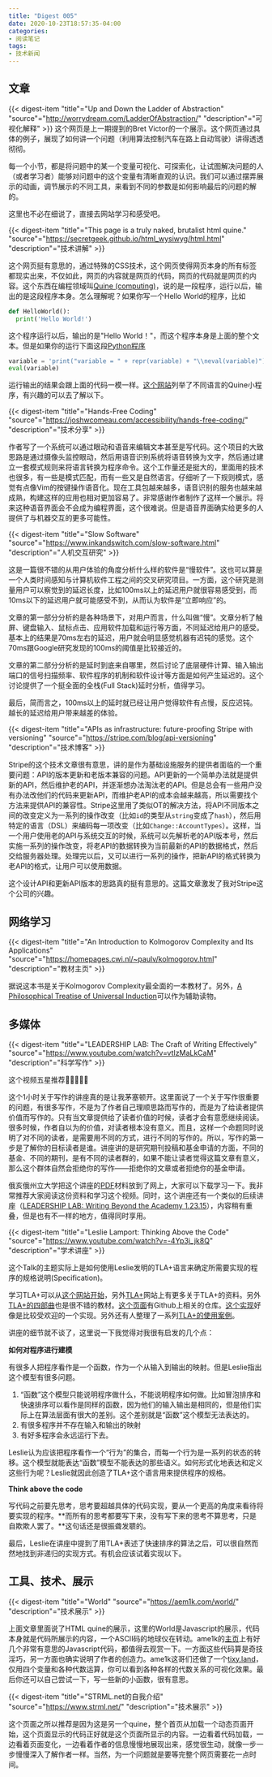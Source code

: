 ```yaml
---
title: "Digest 005"
date: 2020-10-23T18:57:35-04:00
categories: 
- 阅读笔记
tags:
- 技术新闻
---
```


## 文章

{{< digest-item "title"="Up and Down the Ladder of Abstraction" "source"="http://worrydream.com/LadderOfAbstraction/" "description"="可视化解释" >}}
这个网页是上一期提到的Bret Victor的一个展示。这个网页通过具体的例子，展现了如何讲一个问题（利用算法控制汽车在路上自动驾驶）讲得透透彻彻。

每一个小节，都是将问题中的某一个变量可视化、可探索化，让试图解决问题的人（或者学习者）能够对问题中的这个变量有清晰直观的认识。我们可以通过摆弄展示的动画，调节展示的不同工具，来看到不同的参数是如何影响最后的问题的解的。

这里也不必在细说了，直接去网站学习和感受吧。

{{< digest-item "title"="This page is a truly naked, brutalist html quine." "source"="https://secretgeek.github.io/html_wysiwyg/html.html" "description"="技术讲解" >}}

这个网页挺有意思的，通过特殊的CSS技术，这个网页使得网页本身的所有标签都现实出来，不仅如此，网页的内容就是网页的代码，网页的代码就是网页的内容。这个东西在编程领域叫[Quine (computing)](https://en.wikipedia.org/wiki/Quine_(computing))，说的是一段程序，运行以后，输出的是这段程序本身。怎么理解呢？如果你写一个Hello World的程序，比如

```python
def HelloWorld():
  print('Hello World!')
```
这个程序运行以后，输出的是"Hello World！"，而这个程序本身是上面的整个文本。但是如果你的运行下面这段[Python程序](https://towardsdatascience.com/how-to-write-your-first-quine-program-947f2b7e4a6f)

```python
variable = 'print("variable = " + repr(variable) + "\\neval(variable)")'
eval(variable)
```

运行输出的结果会跟上面的代码一模一样。[这个网站](https://cs.lmu.edu/~ray/notes/quineprograms/)列举了不同语言的Quine小程序，有兴趣的可以去了解以下。


{{< digest-item "title"="Hands-Free Coding" "source"="https://joshwcomeau.com/accessibility/hands-free-coding/" "description"="技术分享" >}}

作者写了一个系统可以通过眼动和语音来编辑文本甚至是写代码。这个项目的大致思路是通过摄像头监控眼动，然后用语音识别系统将语音转换为文字，然后通过建立一套模式规则来将语言转换为程序命令。这个工作量还是挺大的，里面用的技术也很多，有一些是模式匹配，而有一些又是自然语言。仔细听了一下规则模式，感觉有点像Vim的按键操作语音化。现在工具包越来越多，语音识别的服务也越来越成熟，构建这样的应用也相对更加容易了。非常感谢作者制作了这样一个展示。将来这种语音界面会不会成为编程界面，这个很难说。但是语音界面确实给更多的人提供了与机器交互的更多可能性。

{{< digest-item "title"="Slow Software" "source"="https://www.inkandswitch.com/slow-software.html" "description"="人机交互研究" >}}

这是一篇很不错的从用户体验的角度分析什么样的软件是“慢软件”。这也可以算是一个人类时间感知与计算机软件工程之间的交叉研究项目。一方面，这个研究是测量用户可以察觉到的延迟长度，比如100ms以上的延迟用户就很容易感受到，而10ms以下的延迟用户就可能感受不到，从而认为软件是“立即响应”的。

文章的第一部分分析的是各种场景下，对用户而言，什么叫做“慢”。文章分析了触屏、键盘输入、鼠标点击、应用软件加载和运行等方面，不同延迟给用户的感受。基本上的结果是70ms左右的延迟，用户就会明显感觉机器有迟钝的感觉。这个70ms跟Google研究发现的100ms的阈值是比较接近的。

文章的第二部分分析的是延时到底来自哪里，然后讨论了底层硬件计算、输入输出端口的信号扫描频率、软件程序的机制和软件设计等方面是如何产生延迟的。这个讨论提供了一个挺全面的全栈(Full Stack)延时分析，值得学习。

最后，简而言之，100ms以上的延时就已经让用户觉得软件有点慢，反应迟钝。越长的延迟给用户带来越差的体验。

{{< digest-item "title"="APIs as infrastructure: future-proofing Stripe with versioning" "source"="https://stripe.com/blog/api-versioning" "description"="技术博客" >}}

Stripe的这个技术文章很有意思，讲的是作为基础设施服务的提供者面临的一个重要问题：API的版本更新和老版本兼容的问题。API更新的一个简单办法就是提供新的API，然后维护老的API，并逐渐想办法淘汰老的API。但是总会有一些用户没有办法改他们的代码来更新API，而维护老API的成本会越来越高，所以需要找个方法来提供API的兼容性。Stripe这里用了类似OT的解决方法，将API不同版本之间的改变定义为一系列的操作改变（比如`id`的类型从`string`变成了`hash`），然后用特定的语言（DSL）来编码每一项改变（比如`Change::AccountTypes`）。这样，当一个用户使用老的API与系统交互的时候，系统可以先解析老的API版本号，然后实施一系列的操作改变，将老API的数据转换为当前最新的API的数据格式，然后交给服务器处理。处理完以后，又可以进行一系列的操作，把新API的格式转换为老API的格式，让用户可以使用数据。

这个设计API和更新API版本的思路真的挺有意思的。这篇文章激发了我对Stripe这个公司的兴趣。

## 网络学习

{{< digest-item "title"="An Introduction to Kolmogorov Complexity and Its Applications" "source"="https://homepages.cwi.nl/~paulv/kolmogorov.html" "description"="教材主页" >}}

据说这本书是关于Kolmogorov Complexity最全面的一本教材了。另外，[A Philosophical Treatise of Universal Induction](https://www.mdpi.com/1099-4300/13/6/1076)可以作为辅助读物。

## 多媒体

{{< digest-item "title"="LEADERSHIP LAB: The Craft of Writing Effectively" "source"="https://www.youtube.com/watch?v=vtIzMaLkCaM" "description"="科学写作" >}}

这个视频五星推荐🌟🌟🌟🌟🌟

这个1小时关于写作的讲座真的是让我茅塞顿开。这里面说了一个关于写作很重要的问题，有很多写作，不是为了作者自己理顺思路而写作的，而是为了给读者提供价值而写作的。只有当文章提供给了读者价值的时候，读者才会有意愿继续阅读。很多时候，作者自以为的价值，对读者根本没有意义。而且，这样一个命题同时说明了对不同的读者，是需要用不同的方式，进行不同的写作的。所以，写作的第一步是了解你的目标读者是谁。讲座讲的是研究期刊投稿和基金申请的方面，不同的基金、不同的期刊，是有不同的读者群的，如果不能让读者觉得这篇文章有意义，那么这个群体自然会拒绝你的写作——拒绝你的文章或者拒绝你的基金申请。

俄亥俄州立大学把这个讲座的[PDF](https://cpb-us-w2.wpmucdn.com/u.osu.edu/dist/5/7046/files/2014/10/UnivChic_WritingProg-1grt232.pdf)材料放到了网上，大家可以下载学习一下。我非常推荐大家阅读这份资料和学习这个视频。同时，这个讲座还有一个类似的后续讲座（[LEADERSHIP LAB: Writing Beyond the Academy 1.23.15](https://www.youtube.com/watch?v=aFwVf5a3pZM)），内容稍有重叠，但是也有不一样的地方，值得同时享用。


{{< digest-item "title"="Leslie Lamport: Thinking Above the Code" "source"="https://www.youtube.com/watch?v=-4Yp3j_jk8Q" "description"="学术讲座" >}}

这个Talk的主题实际上是如何使用Leslie发明的TLA+语言来确定所需要实现的程序的规格说明(Specification)。

学习TLA+可以从[这个网站开始](https://learntla.com/)，另外[TLA+](https://lamport.azurewebsites.net/tla/tla.html)网站上有更多关于TLA+的资料。另外[TLA+的四部曲](https://pron.github.io/tlaplus)也是很不错的教材。[这个页面](https://github.com/tlaplus)有Github上相关的仓库。[这个实现](https://github.com/tlaplus/tlaplus)好像是比较受欢迎的一个实现。另外还有人整理了一系列[TLA+的使用案例](https://github.com/tlaplus/Examples)。

讲座的细节就不谈了，这里说一下我觉得对我很有启发的几个点：

**如何对程序进行建模**

有很多人把程序看作是一个函数，作为一个从输入到输出的映射。但是Leslie指出这个模型有很多问题。
1. “函数”这个模型只能说明程序做什么，不能说明程序如何做。比如冒泡排序和快速排序可以看作是同样的函数，因为他们的输入输出是相同的，但是他们实际上在算法层面有很大的差别。这个差别就是“函数”这个模型无法表达的。
2. 有很多程序并不存在输入和输出的映射
3. 有好多程序会永远运行下去。

Leslie认为应该把程序看作一个“行为”的集合，而每一个行为是一系列的状态的转移。这个模型就能表达“函数”模型不能表达的那些语义。如何形式化地表达和定义这些行为呢？Leslie就因此创造了TLA+这个语言用来提供程序的规格。

**Think above the code**

写代码之前要先思考，思考要超越具体的代码实现，要从一个更高的角度来看待将要实现的程序。**而所有的思考都要写下来，没有写下来的思考不算思考，只是自欺欺人罢了。**这句话还是很振聋发聩的。

最后，Leslie在讲座中提到了用TLA+表述了快速排序的算法之后，可以很自然而然地找到非递归的实现方式。有机会应该试着实现以下。

## 工具、技术、展示

{{< digest-item "title"="World" "source"="https://aem1k.com/world/" "description"="技术展示" >}}

上面文章里面说了HTML quine的展示，这里的World是Javascript的展示，代码本身就是代码所展示的内容，一个ASCII码的地球仪在转动。ame1k的[主页](https://aem1k.com)上有好几个非常有意思的Javascript代码，都值得去观赏一下。一方面这些代码算是奇技淫巧，另一方面也确实说明了作者的创造力。ame1k这哥们还做了一个[tixy.land](https://tixy.land/)，仅用四个变量和各种代数运算，你可以看到各种各样的代数关系的可视化效果。最后你还可以自己尝试一下，写一些新的小函数，很有意思。

{{< digest-item "title"="STRML.net的自我介绍" "source"="https://www.strml.net/" "description"="技术展示" >}}

这个页面之所以推荐是因为这是另一个quine，整个首页从加载一个动态页面开始，这个页面显示的代码正好就是这个页面所显示的内容。一边看着代码加载，一边看着页面变化，一边看着作者的信息慢慢地展现出来，感觉很生动，就像一步一步慢慢深入了解作者一样。当然，为一个问题就是要等完整个网页需要花一点时间。
